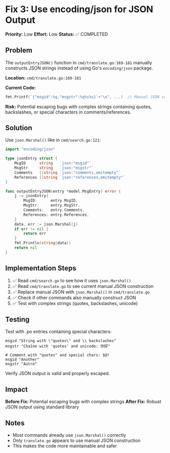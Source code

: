 # Fix 3: Use encoding/json for JSON Output

**Priority:** Low
**Effort:** Low
**Status:** ✅ COMPLETED

## Problem

The `outputEntryJSON()` function in `cmd/translate.go:169-181` manually constructs JSON strings instead of using Go's `encoding/json` package.

**Location:** `cmd/translate.go:169-181`

**Current Code:**
```go
fmt.Printf(`{"msgid":%q,"msgstr":%q%s%s}`+"\n", ...)  // Manual JSON construction
```

**Risk:** Potential escaping bugs with complex strings containing quotes, backslashes, or special characters in comments/references.

## Solution

Use `json.Marshal()` like in `cmd/search.go:121`:

```go
import "encoding/json"

type jsonEntry struct {
    MsgID      string   `json:"msgid"`
    MsgStr     string   `json:"msgstr"`
    Comments   []string `json:"comments,omitempty"`
    References []string `json:"references,omitempty"`
}

func outputEntryJSON(entry *model.MsgEntry) error {
    j := jsonEntry{
        MsgID:      entry.MsgID,
        MsgStr:     entry.MsgStr,
        Comments:   entry.Comments,
        References: entry.References,
    }
    data, err := json.Marshal(j)
    if err != nil {
        return err
    }
    fmt.Println(string(data))
    return nil
}
```

## Implementation Steps

1. ✅ Read `cmd/search.go` to see how it uses `json.Marshal()`
2. ✅ Read `cmd/translate.go` to see current manual JSON construction
3. ✅ Replace manual JSON with `json.Marshal()` in `cmd/translate.go`
4. ✅ Check if other commands also manually construct JSON
5. ✅ Test with complex strings (quotes, backslashes, unicode)

## Testing

Test with .po entries containing special characters:

```po
msgid "String with \"quotes\" and \\ backslashes"
msgstr "Chaîne with 'quotes' and unicode: 你好"

# Comment with "quotes" and special chars: $@!
msgid "Another"
msgstr "Autre"
```

Verify JSON output is valid and properly escaped.

## Impact

**Before Fix:** Potential escaping bugs with complex strings
**After Fix:** Robust JSON output using standard library

## Notes

- Most commands already use `json.Marshal()` correctly
- Only `translate.go` appears to use manual JSON construction
- This makes the code more maintainable and safer
